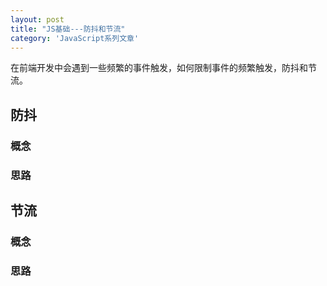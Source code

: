 ```yaml
---
layout: post
title: "JS基础---防抖和节流"
category: 'JavaScript系列文章'
---
```


在前端开发中会遇到一些频繁的事件触发，如何限制事件的频繁触发，防抖和节流。

## 防抖

### 概念

### 思路

## 节流

### 概念

### 思路
